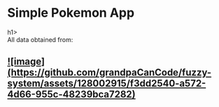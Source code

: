 
<h1>Simple Pokemon App</h1>h1>
<br>All data obtained from:</br>
<h2><a href="https://pokeapi.co">![image](https://github.com/grandpaCanCode/fuzzy-system/assets/128002915/f3dd2540-a572-4d66-955c-48239bca7282)</a></h2>

